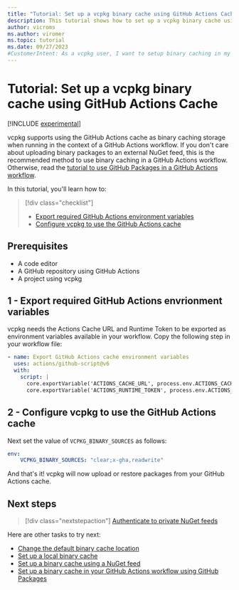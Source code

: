 ```yaml
---
title: "Tutorial: Set up a vcpkg binary cache using GitHub Actions Cache"
description: This tutorial shows how to set up a vcpkg binary cache using a NuGet feed hosted using GitHub Actions Cache
author: vicroms
ms.author: viromer
ms.topic: tutorial
ms.date: 09/27/2023
#CustomerIntent: As a vcpkg user, I want to setup binary caching in my GitHub Actions workflow using GitHub Packages as the binary cache storage
---
```

# Tutorial: Set up a vcpkg binary cache using GitHub Actions Cache

[!INCLUDE [experimental](../../includes/experimental.md)]

vcpkg supports using the GitHub Actions cache as binary caching storage when running in the context of
a GitHub Actions workflow. If you don't care about uploading binary packages to an external NuGet
feed, this is the recommended method to use binary caching in a GitHub Actions workflow. Otherwise,
read the [tutorial to use GitHub Packages in a GitHub Actions
workflow](binary-caching-github-packages.md).

In this tutorial, you'll learn how to:

> [!div class="checklist"]
>
> * [Export required GitHub Actions environment variables](#1---export-required-github-actions-envrionment-variables)
> * [Configure vcpkg to use the GitHub Actions
>   cache](#2---configure-vcpkg-to-use-the-github-actions-cache)

## Prerequisites

* A code editor
* A GitHub repository using GitHub Actions
* A project using vcpkg

## 1 - Export required GitHub Actions envrionment variables

vcpkg needs the Actions Cache URL and Runtime Token to be exported as environment variables
available in your workflow. Copy the following step in your workflow file:

```YAML
- name: Export GitHub Actions cache environment variables
  uses: actions/github-script@v6
  with:
    script: |
      core.exportVariable('ACTIONS_CACHE_URL', process.env.ACTIONS_CACHE_URL || '');
      core.exportVariable('ACTIONS_RUNTIME_TOKEN', process.env.ACTIONS_RUNTIME_TOKEN || '');
```

## 2 - Configure vcpkg to use the GitHub Actions cache

Next set the value of `VCPKG_BINARY_SOURCES` as follows:

```YAML
env: 
    VCPKG_BINARY_SOURCES: "clear;x-gha,readwrite"
```

And that's it! vcpkg will now upload or restore packages from your GitHub Actions cache.

## Next steps

> [!div class="nextstepaction"]
> [Authenticate to private NuGet feeds](../users/binarycaching.md#nuget-credentials)

Here are other tasks to try next:

* [Change the default binary cache location](binary-caching-default.md)
* [Set up a local binary cache](binary-caching-local.md)
* [Set up a binary cache using a NuGet feed](binary-caching-nuget.md)
* [Set up a binary cache in your GitHub Actions workflow using GitHub Packages](binary-caching-github-packages.md)
